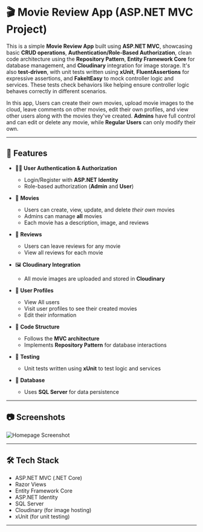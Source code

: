 # 🎬 Movie Review App (ASP.NET MVC  Project)

This is a simple **Movie Review App** built using **ASP.NET MVC**, showcasing basic **CRUD operations**, **Authentication/Role-Based Authorization**, clean code architecture using the **Repository Pattern**, **Entity Framework Core** for database management, and **Cloudinary** integration for image storage. 
It's also **test-driven**, with unit tests written using **xUnit**, **FluentAssertions** for expressive assertions, and **FakeItEasy** to mock controller logic and services. These tests check behaviors like  helping ensure controller logic behaves correctly in different scenarios. 

In this app, Users can create their own movies, upload movie images to the cloud, leave comments on other movies, edit their own profiles, and view other users along with the movies they've created. **Admins** have full control and can edit or delete any movie, while **Regular Users** can only modify their own.

---


## 🚀 Features

- 🧑‍💻 **User Authentication & Authorization**
  - Login/Register with **ASP.NET Identity**
  - Role-based authorization (**Admin** and **User**)
  
- 🎥 **Movies**
  - Users can create, view, update, and delete *their own* movies
  - Admins can manage **all** movies
  - Each movie has a description, image, and reviews

- 📝 **Reviews**
  - Users can leave reviews for any movie
  - View all reviews for each movie

- 🖼️ **Cloudinary Integration**
  - All movie images are uploaded and stored in **Cloudinary**

- 👥 **User Profiles**
  - View All users
  - Visit user profiles to see their created movies
  - Edit their information

- 🧹 **Code Structure**
  - Follows the **MVC architecture**
  - Implements **Repository Pattern** for database interactions


- 🧪 **Testing**
  - Unit tests written using **xUnit** to test logic and services

- 💾 **Database**
  - Uses **SQL Server** for data persistence

---

## 📷 Screenshots 
![Homepage Screenshot](https://res.cloudinary.com/dh7hux54e/image/upload/v1745006708/GitHub_qlyj0a.png)

---

## 🛠️ Tech Stack

- ASP.NET MVC (.NET Core)
- Razor Views
- Entity Framework Core
- ASP.NET Identity
- SQL Server
- Cloudinary (for image hosting)
- xUnit (for unit testing)

---
